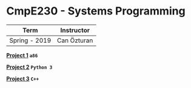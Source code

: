 # CmpE230 - Systems Programming

Term | Instructor
-----| ----------
Spring - 2019 | Can Özturan

**[Project 1](https://github.com/bekir96/BOUN_PROJECTS/tree/master/CMPE230/Project1) `a86`**

**[Project 2](https://github.com/bekir96/BOUN_PROJECTS/tree/master/CMPE230/Project2) `Python 3`**

**[Project 3](https://github.com/bekir96/BOUN_PROJECTS/tree/master/CMPE230/Project3) `C++`**
